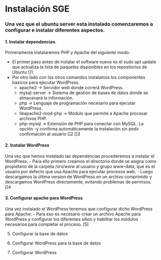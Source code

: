 # Instalación SGE

### Una vez que el ubuntu server esta instalado comenzaremos a configurar e instalar diferentes aspectos. 

#### 1. Instalar dependencias.
   Primeramente instalaremos PHP y Apache del siguiente modo:
   - El primer paso antes de instalar el software nuevo es el sudo apt update que actualiza la lista de paquetes disponibles en los repositorios de Ubuntu
     []1
   - Por otro lado con los otros comandos instalamos los componentes basicos para ejecutar WordPress.
      - apache2 → Servidor web donde correrá WordPress.
      - mysql-server → Sistema de gestión de bases de datos donde se almacenará la información.
      - php → Lenguaje de programación necesario para ejecutar WordPress.
      - libapache2-mod-php → Módulo que permite a Apache procesar archivos PHP.
      - php-mysql → Extensión de PHP para conectar con MySQL. La opción -y confirma automáticamente la instalación sin pedir confirmación al usuario
    []2
    []3
#### 2. Instalar WordPress
   Una vez que hemos instalado las dependencias procederemos a instalar el WordPress.
      - Para ello primero  creamos el directorio donde se asigna como propietario de la carpeta /srv/www al usuario y grupo www-data, que es el usuario por defecto que usa Apache para ejecutar procesos web.
      - Luego descargamos la última version de WordPress en un archivo comprimido y descargamos WordPress directamente, evitando problemas de permisos.
        []4
#### 3. Configurar apache para WordPress
   Una vez instalado el WordPress tenemos que configurar dicho WordPress para Apache:
      - Para eso es necesario crear un archivo Apache para WordPress y configurar los diferentes sitios y habilitar los módulos necesarios para completar el proceso.
      [5]

5.    Configurar la base de datos

6.    Configurar WordPress para la base de datos
  
7.    Configurar WordPress
